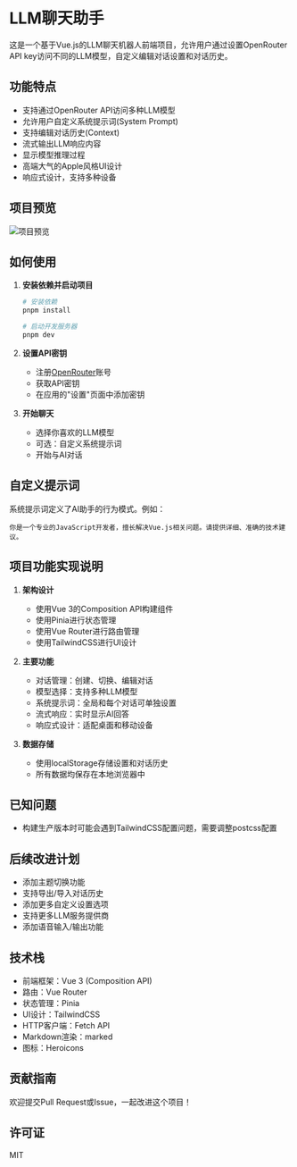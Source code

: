 # LLM聊天助手

这是一个基于Vue.js的LLM聊天机器人前端项目，允许用户通过设置OpenRouter API key访问不同的LLM模型，自定义编辑对话设置和对话历史。

## 功能特点

- 支持通过OpenRouter API访问多种LLM模型
- 允许用户自定义系统提示词(System Prompt)
- 支持编辑对话历史(Context)
- 流式输出LLM响应内容
- 显示模型推理过程
- 高端大气的Apple风格UI设计
- 响应式设计，支持多种设备

## 项目预览

![项目预览](./preview.png)

## 如何使用

1. **安装依赖并启动项目**
   ```bash
   # 安装依赖
   pnpm install
   
   # 启动开发服务器
   pnpm dev
   ```

2. **设置API密钥**
   - 注册[OpenRouter](https://openrouter.ai/)账号
   - 获取API密钥
   - 在应用的"设置"页面中添加密钥

3. **开始聊天**
   - 选择你喜欢的LLM模型
   - 可选：自定义系统提示词
   - 开始与AI对话

## 自定义提示词

系统提示词定义了AI助手的行为模式。例如：

```
你是一个专业的JavaScript开发者，擅长解决Vue.js相关问题。请提供详细、准确的技术建议。
```

## 项目功能实现说明

1. **架构设计**
   - 使用Vue 3的Composition API构建组件
   - 使用Pinia进行状态管理
   - 使用Vue Router进行路由管理
   - 使用TailwindCSS进行UI设计

2. **主要功能**
   - 对话管理：创建、切换、编辑对话
   - 模型选择：支持多种LLM模型
   - 系统提示词：全局和每个对话可单独设置
   - 流式响应：实时显示AI回答
   - 响应式设计：适配桌面和移动设备

3. **数据存储**
   - 使用localStorage存储设置和对话历史
   - 所有数据均保存在本地浏览器中

## 已知问题

- 构建生产版本时可能会遇到TailwindCSS配置问题，需要调整postcss配置

## 后续改进计划

- 添加主题切换功能
- 支持导出/导入对话历史
- 添加更多自定义设置选项
- 支持更多LLM服务提供商
- 添加语音输入/输出功能

## 技术栈

- 前端框架：Vue 3 (Composition API)
- 路由：Vue Router
- 状态管理：Pinia
- UI设计：TailwindCSS
- HTTP客户端：Fetch API
- Markdown渲染：marked
- 图标：Heroicons

## 贡献指南

欢迎提交Pull Request或Issue，一起改进这个项目！

## 许可证

MIT
